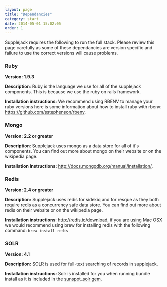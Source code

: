 ```yaml
---
layout: page
title: "Dependancies"
category: start
date: 2014-05-01 15:02:05
order: 1
---
```


Supplejack requires the following to run the full stack. Please review this page carefully as some of these dependancies are version specific and failure to use the correct versions will cause problems.

### Ruby

**Version: 1.9.3**

**Description**: Ruby is the language we use for all of the supplejack components. This is because we use the ruby on rails framework.

**Installation instructions:** We recommend using RBENV to manage your ruby versions here is some information about how to install ruby with rbenv: https://github.com/sstephenson/rbenv.

### Mongo

**Version: 2.2 or greater**

**Description**: Supplejack uses mongo as a data store for all of it's components. You can find out more about mongo on their website or on the wikipedia page.

**Installation Instructions:** http://docs.mongodb.org/manual/installation/.

### Redis

**Version: 2.4 or greater**

**Description:** Supplejack uses redis for sidekiq and for resque as they both require redis as a concurrency safe data store. You can find out more about redis on their website or on the wikipedia page.

**Installation instructions**: http://redis.io/download, if you are using Mac OSX we would recommend using brew for installing redis with the following command: `brew install redis`

### SOLR

**Version: 4.1**

**Description:** SOLR is used for full-text searching of records in supplejack.

**Installation instructions:** Solr is installed for you when running bundle install as it is included in the [sunspot_solr gem](https://github.com/outoftime/sunspot/tree/master/sunspot_solr).
